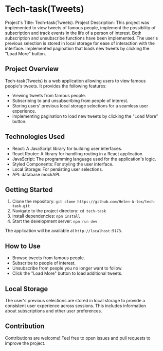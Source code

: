# Tech-task(Tweets)

Project's Title: Tech-task(Tweets). Project Description: This project was
implemented to view tweets of famous people, implement the possibility of
subscription and track events in the life of a person of interest. Both
subscription and unsubscribe functions have been implemented. The user's
previous selection is stored in local storage for ease of interaction with the
interface. Implemented pagination that loads new tweets by clicking the "Load
More" button.

## Project Overview

Tech-task(Tweets) is a web application allowing users to view famous people's
tweets. It provides the following features:

- Viewing tweets from famous people.
- Subscribing to and unsubscribing from people of interest.
- Storing users' previous local storage selections for a seamless user
  experience.
- Implementing pagination to load new tweets by clicking the "Load More" button.

## Technologies Used

- React: A JavaScript library for building user interfaces.
- React Router: A library for handling routing in a React application.
- JavaScript: The programming language used for the application's logic.
- Styled Components: For styling the user interface.
- Local Storage: For persisting user selections.
- API: database mockAPI.

## Getting Started

1. Clone the repository:
   `git clone https://github.com/Helen-A-lex/tech-task.git`
2. Navigate to the project directory: `cd tech-task`
3. Install dependencies: `npm install`
4. Start the development server: `npm run dev`

The application will be available at `http://localhost:5173`.

## How to Use

- Browse tweets from famous people.
- Subscribe to people of interest.
- Unsubscribe from people you no longer want to follow.
- Click the "Load More" button to load additional tweets.

## Local Storage

The user's previous selections are stored in local storage to provide a
consistent user experience across sessions. This includes information about
subscriptions and other user preferences.

## Contribution

Contributions are welcome! Feel free to open issues and pull requests to improve
the project.
